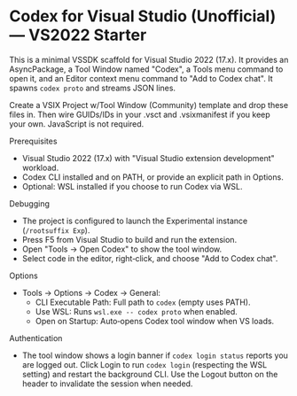 # Codex for Visual Studio (Unofficial) — VS2022 Starter

This is a minimal VSSDK scaffold for Visual Studio 2022 (17.x). It provides an AsyncPackage,
a Tool Window named "Codex", a Tools menu command to open it, and an Editor context menu
command to "Add to Codex chat". It spawns `codex proto` and streams JSON lines.

Create a VSIX Project w/Tool Window (Community) template and drop these files in. Then wire
GUIDs/IDs in your .vsct and .vsixmanifest if you keep your own. JavaScript is not required.

Prerequisites
- Visual Studio 2022 (17.x) with "Visual Studio extension development" workload.
- Codex CLI installed and on PATH, or provide an explicit path in Options.
- Optional: WSL installed if you choose to run Codex via WSL.

Debugging
- The project is configured to launch the Experimental instance (`/rootsuffix Exp`).
- Press F5 from Visual Studio to build and run the extension.
- Open "Tools → Open Codex" to show the tool window.
- Select code in the editor, right‑click, and choose "Add to Codex chat".

Options
- Tools → Options → Codex → General:
  - CLI Executable Path: Full path to `codex` (empty uses PATH).
  - Use WSL: Runs `wsl.exe -- codex proto` when enabled.
  - Open on Startup: Auto‑opens Codex tool window when VS loads.

Authentication
- The tool window shows a login banner if `codex login status` reports you are logged out. Click
  Login to run `codex login` (respecting the WSL setting) and restart the background CLI. Use the
  Logout button on the header to invalidate the session when needed.
